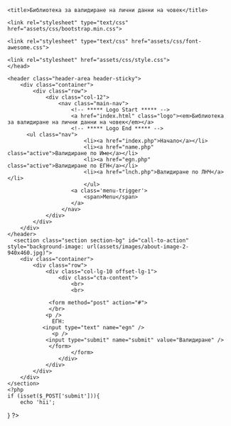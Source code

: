 <html>
    <head>
        <meta charset="UTF-8">
    <meta name="viewport" content="width=device-width, initial-scale=1, shrink-to-fit=no">
    <meta name="description" content="">
    <meta name="author" content="">
    <link href="https://fonts.googleapis.com/css?family=Poppins:100,100i,200,200i,300,300i,400,400i,500,500i,600,600i,700,700i,800,800i,900,900i&display=swap" rel="stylesheet">

    <title>Библиотека за валидиране на лични данни на човек</title>

    <link rel="stylesheet" type="text/css" href="assets/css/bootstrap.min.css">

    <link rel="stylesheet" type="text/css" href="assets/css/font-awesome.css">

    <link rel="stylesheet" href="assets/css/style.css">
    </head>
 <body>


    <header class="header-area header-sticky">
        <div class="container">
            <div class="row">
                <div class="col-12">
                    <nav class="main-nav">
                        <!-- ***** Logo Start ***** -->
                        <a href="index.html" class="logo"><em>Библиотека за валидиране на лични данни на човек</em></a>
                        <!-- ***** Logo End ***** -->
          <ul class="nav">
                            <li><a href="index.php">Начало</a></li>
                            <li><a href="name.php" class="active">Валидиране по Име</a></li>
                            <li><a href="egn.php" class="active">Валидиране по ЕГН</a></li>
                            <li><a href="lnch.php">Валидиране по ЛНЧ</a></li> 
                            </ul>        
                        <a class='menu-trigger'>
                            <span>Menu</span>
                        </a>
                     </nav>
                </div>
            </div>
        </div>
    </header>
      <section class="section section-bg" id="call-to-action" style="background-image: url(assets/images/about-image-2-940x460.jpg)">
        <div class="container">
            <div class="row">
                <div class="col-lg-10 offset-lg-1">
                    <div class="cta-content">
                        <br>
                        <br>
                        
                 <form method="post" action="#"> 
                 </br>
                <p />
                  ЕГН:  
               <input type="text" name="egn" /> 
                  <p />
                <input type="submit" name="submit" value="Валидиране" /> 
                 </form> 
                        </form>
                    </div>
                </div>
            </div>
        </div>
    </section>
    <?php
    if (isset($_POST['submit'])){ 
        echo 'hii'; 
}
?>
 </body>
</html>